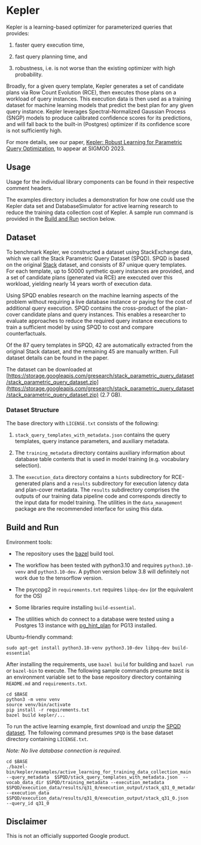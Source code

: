 # Kepler

Kepler is a learning-based optimizer for parameterized queries that provides:

1.  faster query execution time,

2.  fast query planning time, and

3.  robustness, i.e. is not worse than the existing optimizer with high
    probability.

Broadly, for a given query template, Kepler generates a set of candidate plans
via Row Count Evolution (RCE), then executes those plans on a workload of query
instances. This execution data is then used as a training dataset for machine
learning models that predict the best plan for any given query instance. Kepler
leverages Spectral-Normalized Gaussian Process (SNGP) models to produce
calibrated confidence scores for its predictions, and will fall back to the
built-in (Postgres) optimizer if its confidence score is not sufficiently high.

For more details, see our paper, [Kepler: Robust Learning for Parametric Query
Optimization](http://arxiv.org/abs/2306.06798), to appear at SIGMOD 2023.

## Usage

Usage for the individual library components can be found in their respective
comment headers.

The examples directory includes a demonstration for how one could use the Kepler
data set and DatabaseSimulator for active learning research to reduce the
training data collection cost of Kepler. A sample run command is provided in the
[Build and Run](#build-and-run) section below.

## Dataset

To benchmark Kepler, we constructed a dataset using StackExchange data, which we
call the Stack Parametric Query Dataset (SPQD). SPQD is based on the original
[Stack](https://rm.cab/stack) dataset, and consists of 87 unique query
templates. For each template, up to 50000 synthetic query instances are
provided, and a set of candidate plans (generated via RCE) are executed over
this workload, yielding nearly 14 years worth of execution data.

Using SPQD enables research on the machine learning aspects of the problem
without requiring a live database instance or paying for the cost of additional
query execution. SPQD contains the cross-product of the plan-cover candidate
plans and query instances. This enables a researcher to evaluate approaches to
reduce the required query instance executions to train a sufficient model by
using SPQD to cost and compare counterfactuals.

Of the 87 query templates in SPQD, 42 are automatically extracted from the
original Stack dataset, and the remaining 45 are manually written. Full dataset
details can be found in the paper.

The dataset can be downloaded at
[https://storage.googleapis.com/gresearch/stack_parametric_query_dataset/stack_parametric_query_dataset.zip](https://storage.googleapis.com/gresearch/stack_parametric_query_dataset/stack_parametric_query_dataset.zip)
(2.7 GB).

### Dataset Structure

The base directory with `LICENSE.txt` consists of the following:

1.  `stack_query_templates_with_metadata.json` contains the query templates,
    query instance parameters, and auxiliary metadata.

2.  The `training_metadata` directory contains auxiliary information about
    database table contents that is used in model training (e.g. vocabulary
    selection).

3.  The `execution_data` directory contains a `hints` subdirectory for
    RCE-generated plans and a `results` subdirectory for execution latency data
    and plan-cover metadata. The `results` subdirectory comprises the outputs of
    our training data pipeline code and corresponds directly to the input data
    for model training. The utilities in the `data_management` package are the
    recommended interface for using this data.

## Build and Run

Environment tools:

*   The repository uses the [bazel](https://bazel.build/install/ubuntu) build
    tool.

*   The workflow has been tested with python3.10 and requires `python3.10-venv`
    and `python3.10-dev`. A python version below 3.8 will definitely not work
    due to the tensorflow version.

*   The psycopg2 in `requirements.txt` requires `libpq-dev` (or the equivalent
    for the OS)

*   Some libraries require installing `build-essential`.

*   The utilities which do connect to a database were tested using a Postgres 13
    instance with
    [pg_hint_plan](https://github.com/ossc-db/pg_hint_plan/tree/PG13) for PG13
    installed.

Ubuntu-friendly command:

```
sudo apt-get install python3.10-venv python3.10-dev libpq-dev build-essential
```

After installing the requirements, use `bazel build` for building and `bazel
run` or `bazel-bin` to execute. The following sample commands presume `BASE` is
an environment variable set to the base repository directory containing
`README.md` and `requirements.txt`.

```
cd $BASE
python3 -m venv venv
source venv/bin/activate
pip install -r requirements.txt
bazel build kepler/...
```

To run the active learning example, first download and unzip the
[SPQD dataset](#dataset). The following command presumes `SPQD` is the base
dataset directory containing `LICENSE.txt`.

*Note: No live database connection is required.*

```
cd $BASE
./bazel-bin/kepler/examples/active_learning_for_training_data_collection_main --query_metadata  $SPQD/stack_query_templates_with_metadata.json  --vocab_data_dir $SPQD/training_metadata --execution_metadata $SPQD/execution_data/results/q31_0/execution_output/stack_q31_0_metadata.json --execution_data $SPQD/execution_data/results/q31_0/execution_output/stack_q31_0.json  --query_id q31_0
```

## Disclaimer

This is not an officially supported Google product.
